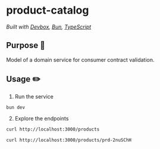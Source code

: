 # product-catalog

_Built with [Devbox][devbox], [Bun][bun], [TypeScript][ts]_

## Purpose :dart:

Model of a domain service for consumer contract validation.

## Usage :pencil2:

1. Run the service

```sh
bun dev
```

2. Explore the endpoints

```sh
curl http://localhost:3000/products
```

```sh
curl http://localhost:3000/products/prd-2nuSChH
```

[devbox]: https://www.jetify.com/devbox
[bun]: https://bun.sh
[ts]: https://www.typescriptlang.org
